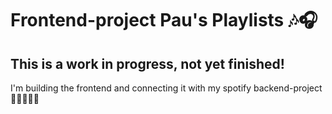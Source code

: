 # Frontend-project Pau's Playlists 🎶🎧

## This is a work in progress, not yet finished!

I'm building the frontend and connecting it with my spotify backend-project 🎵🎼🎹🥁🎸
